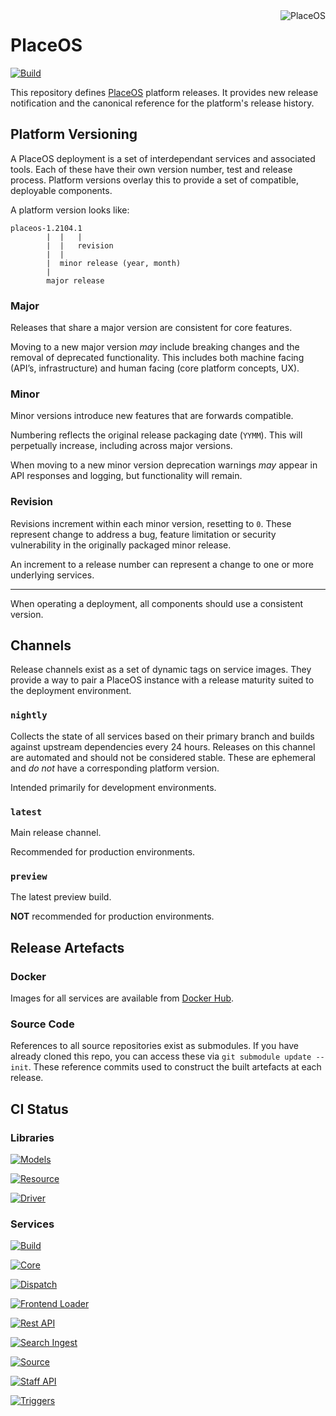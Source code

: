 <a href="https://placeos.com">
    <img align="right" src="https://github.com/placeos.png?size=200" alt="PlaceOS" />
</a>

# PlaceOS

[![Build](https://github.com/PlaceOS/PlaceOS/actions/workflows/build.yml/badge.svg)](https://github.com/PlaceOS/PlaceOS/actions/workflows/build.yml)

This repository defines [PlaceOS](https://place.technology/) platform releases.
It provides new release notification and the canonical reference for the platform's release history.


## Platform Versioning

A PlaceOS deployment is a set of interdependant services and associated tools.
Each of these have their own version number, test and release process.
Platform versions overlay this to provide a set of compatible, deployable components.

A platform version looks like:

    placeos-1.2104.1
            |  |   |
            |  |   revision
            |  |
            |  minor release (year, month)
            |
            major release

### Major
Releases that share a major version are consistent for core features.

Moving to a new major version _may_ include breaking changes and the removal of deprecated functionality.
This includes both machine facing (API’s, infrastructure) and human facing (core platform concepts, UX).

### Minor
Minor versions introduce new features that are forwards compatible.

Numbering reflects the original release packaging date (`YYMM`). This will perpetually increase, including across major versions.

When moving to a new minor version deprecation warnings _may_ appear in API responses and logging, but functionality will remain.

### Revision
Revisions increment within each minor version, resetting to `0`.
These represent change to address a bug, feature limitation or security vulnerability in the originally packaged minor release.

An increment to a release number can represent a change to one or more underlying services.

---

When operating a deployment, all components should use a consistent version.


## Channels

Release channels exist as a set of dynamic tags on service images.
They provide a way to pair a PlaceOS instance with a release maturity suited to the deployment environment.

### `nightly`
Collects the state of all services based on their primary branch and builds against upstream dependencies every 24 hours.
Releases on this channel are automated and should not be considered stable.
These are ephemeral and _do not_ have a corresponding platform version.

Intended primarily for development environments.

### `latest`
Main release channel.

Recommended for production environments.

### `preview`
The latest preview build.

**NOT** recommended for production environments.

## Release Artefacts

### Docker

Images for all services are available from [Docker Hub](https://hub.docker.com/u/placeos).

### Source Code

References to all source repositories exist as submodules.
If you have already cloned this repo, you can access these via `git submodule update --init`.
These reference commits used to construct the built artefacts at each release.

## CI Status

### Libraries

[![Models](https://img.shields.io/github/workflow/status/PlaceOS/models/CI?label=models&logo=github)](https://github.com/PlaceOS/models/actions/workflows/ci.yml)

[![Resource](https://img.shields.io/github/workflow/status/place-labs/resource/CI?label=resource&logo=github)](https://github.com/PlaceOS/models/actions/workflows/ci.yml)

[![Driver](https://img.shields.io/github/workflow/status/PlaceOS/driver/CI?label=driver&logo=github)](https://github.com/PlaceOS/models/actions/workflows/ci.yml)

### Services

[![Build](https://img.shields.io/github/workflow/status/PlaceOS/build/CI?label=build&logo=github)](https://github.com/PlaceOS/build/actions/workflows/ci.yml)

[![Core](https://img.shields.io/github/workflow/status/PlaceOS/core/CI?label=core&logo=github)](https://github.com/PlaceOS/core/actions/workflows/ci.yml)

[![Dispatch](https://img.shields.io/github/workflow/status/PlaceOS/dispatch/CI?label=dispatch&logo=github)](https://github.com/PlaceOS/dispatch/actions/workflows/ci.yml)

[![Frontend Loader](https://img.shields.io/github/workflow/status/PlaceOS/frontend-loader/CI?label=frontend-loader&logo=github)](https://github.com/PlaceOS/frontend-loader/actions/workflows/ci.yml)

[![Rest API](https://img.shields.io/github/workflow/status/PlaceOS/rest-api/CI?label=rest-api&logo=github)](https://github.com/PlaceOS/rest-api/actions/workflows/ci.yml)

[![Search Ingest](https://img.shields.io/github/workflow/status/PlaceOS/search-ingest/CI?label=search-ingest&logo=github)](https://github.com/PlaceOS/search-ingest/actions/workflows/ci.yml)

[![Source](https://img.shields.io/github/workflow/status/PlaceOS/source/CI?label=source&logo=github)](https://github.com/PlaceOS/source/actions/workflows/ci.yml)

[![Staff API](https://img.shields.io/github/workflow/status/PlaceOS/staff-api/CI?label=staff-api&logo=github)](https://github.com/PlaceOS/staff-api/actions/workflows/ci.yml)

[![Triggers](https://img.shields.io/github/workflow/status/PlaceOS/triggers/CI?label=triggers&logo=github)](https://github.com/PlaceOS/triggers/actions/workflows/ci.yml)
